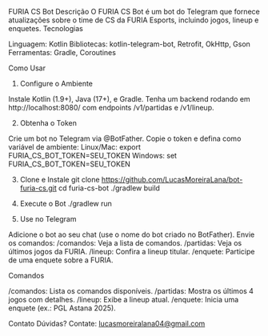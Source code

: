 FURIA CS Bot
Descrição
O FURIA CS Bot é um bot do Telegram que fornece atualizações sobre o time de CS da FURIA Esports, incluindo jogos, lineup e enquetes.
Tecnologias

Linguagem: Kotlin
Bibliotecas: kotlin-telegram-bot, Retrofit, OkHttp, Gson
Ferramentas: Gradle, Coroutines

Como Usar
1. Configure o Ambiente

Instale Kotlin (1.9+), Java (17+), e Gradle.
Tenha um backend rodando em http://localhost:8080/ com endpoints /v1/partidas e /v1/lineup.

2. Obtenha o Token

Crie um bot no Telegram via @BotFather.
Copie o token e defina como variável de ambiente:
Linux/Mac: export FURIA_CS_BOT_TOKEN=SEU_TOKEN
Windows: set FURIA_CS_BOT_TOKEN=SEU_TOKEN



3. Clone e Instale
   git clone https://github.com/LucasMoreiraLana/bot-furia-cs.git
   cd furia-cs-bot
   ./gradlew build

4. Execute o Bot
   ./gradlew run

5. Use no Telegram

Adicione o bot ao seu chat (use o nome do bot criado no BotFather).
Envie os comandos:
/comandos: Veja a lista de comandos.
/partidas: Veja os últimos jogos da FURIA.
/lineup: Confira a lineup titular.
/enquete: Participe de uma enquete sobre a FURIA.



Comandos

/comandos: Lista os comandos disponíveis.
/partidas: Mostra os últimos 4 jogos com detalhes.
/lineup: Exibe a lineup atual.
/enquete: Inicia uma enquete (ex.: PGL Astana 2025).

Contato
Dúvidas? Contate: lucasmoreiralana04@gmail.com
